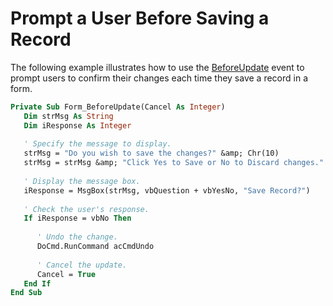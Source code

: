 
# Prompt a User Before Saving a Record

The following example illustrates how to use the  [BeforeUpdate](B783FCAB-F697-A464-820C-712EAC46CB4B.md) event to prompt users to confirm their changes each time they save a record in a form.


```vb
Private Sub Form_BeforeUpdate(Cancel As Integer) 
   Dim strMsg As String 
   Dim iResponse As Integer 
 
   ' Specify the message to display. 
   strMsg = "Do you wish to save the changes?" &amp; Chr(10) 
   strMsg = strMsg &amp; "Click Yes to Save or No to Discard changes." 
 
   ' Display the message box. 
   iResponse = MsgBox(strMsg, vbQuestion + vbYesNo, "Save Record?") 
    
   ' Check the user's response. 
   If iResponse = vbNo Then 
    
      ' Undo the change. 
      DoCmd.RunCommand acCmdUndo 
 
      ' Cancel the update. 
      Cancel = True 
   End If 
End Sub 
 

```

